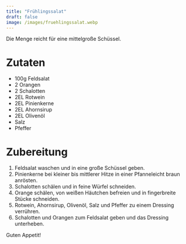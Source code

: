 ```yaml
---
title: "Frühlingssalat"
draft: false
image: /images/fruehlingssalat.webp
---
```


Die Menge reicht für eine mittelgroße Schüssel.

# Zutaten
- 100g Feldsalat
- 2 Orangen
- 2 Schalotten
- 2EL Rotwein
- 2EL Pinienkerne
- 2EL Ahornsirup
- 2EL Olivenöl
- Salz
- Pfeffer

# Zubereitung
1. Feldsalat waschen und in eine große Schüssel geben.
2. Pinienkerne bei kleiner bis mittlerer Hitze in einer Pfanneleicht braun anrösten.
3. Schalotten schälen und in feine Würfel schneiden.
4. Orange schälen, von weißen Häutchen befreien und in fingerbreite Stücke schneiden.
5. Rotwein, Ahornsirup, Olivenöl, Salz und Pfeffer zu einem Dressing verrühren.
6. Schalotten und Orangen zum Feldsalat geben und das Dressing unterheben.

Guten Appetit!